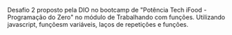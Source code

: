 Desafio 2 proposto pela DIO no bootcamp de "Potência Tech iFood - Programação do Zero" no módulo de Trabalhando com funções.
Utilizando javascript, funçõesm variáveis, laços de repetições e funções.
